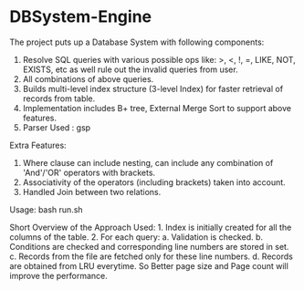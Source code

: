 # DBSystem-Engine

The project puts up a Database System with following components:
1. Resolve SQL queries with various possible ops like: >, <, !, =, LIKE, NOT, EXISTS, etc as well rule out the invalid queries from user.
2. All combinations of above queries.
3. Builds multi-level index structure (3-level Index) for faster retrieval of records from table.
4. Implementation includes B+ tree, External Merge Sort to support above features.
5. Parser Used : gsp

Extra Features:
 1. Where clause can include nesting, can include any combination of 'And'/'OR' operators with brackets.
 2. Associativity of the operators (including brackets) taken into account.
 3. Handled Join between two relations.

Usage:
bash run.sh <Path to Config File> <Path to Input File>

Short Overview of the Approach Used:
	1. Index is initially created for all the columns of the table.
	2. For each query:
		 a. Validation is checked.
		 b. Conditions are checked and corresponding line numbers are stored in set.
		 c. Records from the file are fetched only for these line numbers.
		 d. Records are obtained from LRU everytime. So Better page size and Page count will improve the performance.
		
